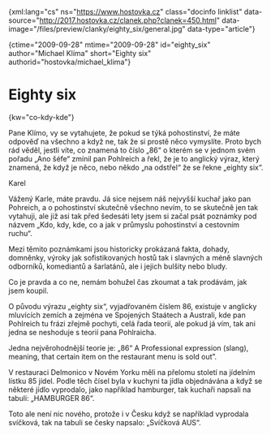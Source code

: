 
{xml:lang="cs" ns="https://www.hostovka.cz" class="docinfo linklist" data-source="http://2017.hostovka.cz/clanek.php?clanek=450.html" data-image="/files/preview/clanky/eighty_six/general.jpg" data-type="article"}

{ctime="2009-09-28" mtime="2009-09-28" id="eighty\_six" author="Michael Klíma" short="Eighty six" authorid="hostovka/michael\_klima"}

# Eighty six

<!-- generated attribute kw by user_udpatekw.sh on 2019-04-16, do not edit -->

{kw="co-kdy-kde"}

Pane Klímo, vy se vytahujete, že pokud se týká pohostinství, že máte odpověď na všechno a když ne, tak že si prostě něco vymyslíte. Proto bych rád věděl, jestli víte, co znamená to číslo „86“ o kterém se v jednom svém pořadu „Ano šéfe“ zmínil pan Pohlreich a řekl, že je to anglický výraz, který znamená, že když je něco, nebo někdo „na odstřel“ že se řekne „eighty six“.

Karel

Vážený Karle, máte pravdu. Já sice nejsem náš nejvyšší kuchař jako pan Pohreich, a o pohostinství skutečně všechno nevím, to se skutečně jen tak vytahuji, ale již asi tak před šedesáti lety jsem si začal psát poznámky pod názvem „Kdo, kdy, kde, co a jak v průmyslu pohostinství a cestovním ruchu“.

Mezi těmito poznámkami jsou historicky prokázaná fakta, dohady, domněnky, výroky jak sofistikovaných hostů tak i slavných a méně slavných odborníků, komediantů a šarlatánů, ale i jejich bulšity nebo bludy.

Co je pravda a co ne, nemám bohužel čas zkoumat a tak prodávám, jak jsem koupil.

O původu výrazu „eighty six“, vyjadřovaném číslem 86, existuje v anglicky mluvících zemích a zejména ve Spojených Staátech a Australi, kde pan Pohlreich tu frázi zřejmě pochyti, celá řada teorií, ale pokud já vím, tak ani jedna se neshoduje s teorií pana Pohlraicha.

Jedna nejvěrohodnější teorie je: „86“ A Professional expression (slang), meaning, that certain item on the restaurant menu is sold out”.

V restauraci Delmonico v Novém Yorku měli na přelomu století na jídelním lístku 85 jídel. Podle těch čísel byla v kuchyni ta jídla objednávána a když se některé jídlo vyprodalo, jako například hamburger, tak kuchaři napsali na tabuli: „HAMBURGER 86“.

Toto ale není nic nového, protože i v Česku když se například vyprodala svíčková, tak na tabuli se česky napsalo: „Svíčková AUS“.

